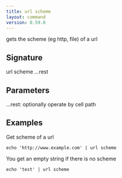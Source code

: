 ```yaml
---
title: url scheme
layout: command
version: 0.59.0
---
```


gets the scheme (eg http, file) of a url

## Signature

url scheme ...rest

## Parameters

  ...rest: optionally operate by cell path

## Examples

Get scheme of a url
```shell
echo 'http://www.example.com' | url scheme
```

You get an empty string if there is no scheme
```shell
echo 'test' | url scheme
```

